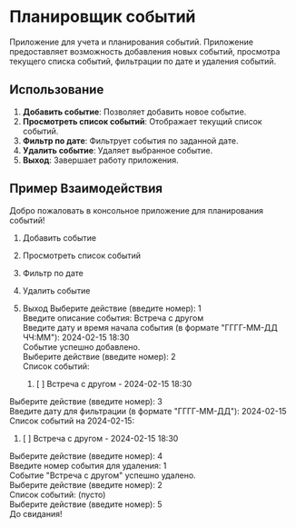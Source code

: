 # Планировщик событий 

Приложение для учета и планирования событий. Приложение предоставляет возможность добавления новых событий, просмотра текущего списка событий, фильтрации по дате и удаления событий.


## Использование

1. **Добавить событие**: Позволяет добавить новое событие.
2. **Просмотреть список событий**: Отображает текущий список событий.
3. **Фильтр по дате**: Фильтрует события по заданной дате.
4. **Удалить событие**: Удаляет выбранное событие.
5. **Выход**: Завершает работу приложения.

## Пример Взаимодействия
Добро пожаловать в консольное приложение для планирования событий!
1. Добавить событие
2. Просмотреть список событий
3. Фильтр по дате
4. Удалить событие
5. Выход
Выберите действие (введите номер): 1  
Введите описание события: Встреча с другом  
Введите дату и время начала события (в формате "ГГГГ-ММ-ДД ЧЧ:ММ"): 2024-02-15 18:30  
Событие успешно добавлено.  
Выберите действие (введите номер): 2  
Список событий:   

   1. [ ] Встреча с другом - 2024-02-15 18:30
   
Выберите действие (введите номер): 3     
Введите дату для фильтрации (в формате "ГГГГ-ММ-ДД"): 2024-02-15    
Список событий на 2024-02-15:  

   1. [ ] Встреча с другом - 2024-02-15 18:30


Выберите действие (введите номер): 4    
Введите номер события для удаления: 1  
Событие "Встреча с другом" успешно удалено.  
Выберите действие (введите номер): 2  
Список событий: (пусто)  
Выберите действие (введите номер): 5  
До свидания!  